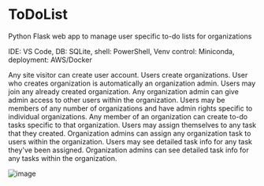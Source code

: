 # ToDoList
Python Flask web app to manage user specific to-do lists for organizations

IDE: VS Code, DB: SQLite, shell: PowerShell, Venv control: Miniconda, deployment: AWS/Docker

Any site visitor can create user account.
Users create organizations. User who creates organization is automatically an organization admin.
Users may join any already created organization.
Any organization admin can give admin access to other users within the organization.
Users may be members of any number of organizations and have admin rights specific to individual organizations.
Any member of an organization can create to-do tasks specific to that organization.
Users may assign themselves to any task that they created.
Organization admins can assign any organization task to users within the organization.
Users may see detailed task info for any task they've been assigned.
Organization admins can see detailed task info for any tasks within the organization.

![image](https://user-images.githubusercontent.com/72046035/145088023-5c668b52-cee9-49a2-ada9-21b28f783715.png)
